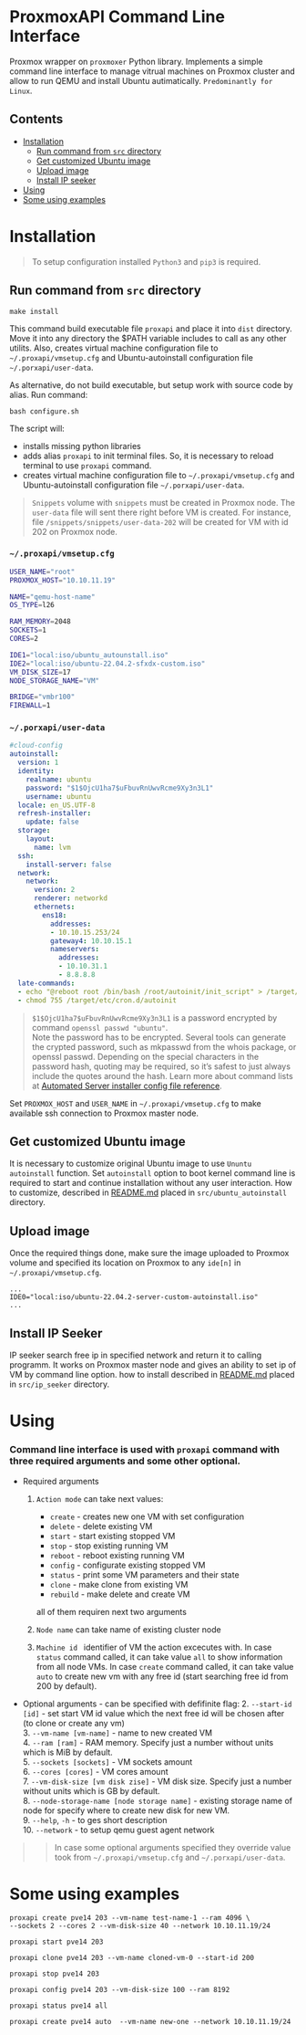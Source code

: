 # ProxmoxAPI Command Line Interface
Proxmox wrapper on `proxmoxer` Python library. Implements a simple command line interface to manage vitrual machines on Proxmox cluster and allow to run QEMU and install Ubuntu autimatically. `Predominantly for Linux`.

## Contents

- [Installation](#installation)  
    - [Run command from `src` directory](#run-command-from-src-directory)  
    - [Get customized Ubuntu image](#get-customized-ubuntu-image)  
    - [Upload image](#upload-image)
    - [Install IP seeker](#install-ip-seeker)
- [Using](#using)  
- [Some using examples](#some-using-examples)


# Installation
> To setup configuration installed `Python3` and `pip3` is required.

## Run command from `src` directory
```
make install
```
This command build executable file `proxapi` and place it into `dist` directory. Move it into any directory the $PATH variable includes to call as any other utilits. Also, creates virtual machine configuration file to `~/.proxapi/vmsetup.cfg` and Ubuntu-autoinstall configuration file `~/.porxapi/user-data`. 

As alternative, do not build executable, but setup work with source code by alias. Run command:
```
bash configure.sh
```
The script will:
- installs missing python libraries
- adds alias `proxapi` to init terminal files. So, it is necessary to reload terminal to use `proxapi` command.
- creates virtual machine configuration file to `~/.proxapi/vmsetup.cfg` and Ubuntu-autoinstall configuration file `~/.porxapi/user-data`.  
> `Snippets` volume with `snippets` must be created in Proxmox node. The `user-data` file will sent there right before VM is created. For instance, file `/snippets/snippets/user-data-202` will be created for VM with id 202 on Proxmox node.  

### `~/.proxapi/vmsetup.cfg`
``` bash
USER_NAME="root"
PROXMOX_HOST="10.10.11.19"

NAME="qemu-host-name"
OS_TYPE=l26

RAM_MEMORY=2048
SOCKETS=1
CORES=2

IDE1="local:iso/ubuntu_autounstall.iso"
IDE2="local:iso/ubuntu-22.04.2-sfxdx-custom.iso"
VM_DISK_SIZE=17
NODE_STORAGE_NAME="VM"

BRIDGE="vmbr100"
FIREWALL=1

```    

### `~/.porxapi/user-data`
``` yaml
#cloud-config
autoinstall:
  version: 1
  identity:
    realname: ubuntu
    password: "$1$OjcU1ha7$uFbuvRnUwvRcme9Xy3n3L1"
    username: ubuntu
  locale: en_US.UTF-8
  refresh-installer:
    update: false
  storage:
    layout:
      name: lvm
  ssh:
    install-server: false
  network:
    network:
      version: 2
      renderer: networkd
      ethernets:
        ens18:
          addresses:
          - 10.10.15.253/24
          gateway4: 10.10.15.1
          nameservers:
            addresses:
            - 10.10.31.1
            - 8.8.8.8
  late-commands:
  - echo "@reboot root /bin/bash /root/autoinit/init_script" > /target/etc/cron.d/autoinit
  - chmod 755 /target/etc/cron.d/autoinit

```
> `$1$OjcU1ha7$uFbuvRnUwvRcme9Xy3n3L1` is a password encrypted by command `openssl passwd "ubuntu"`.  
> Note the password has to be encrypted. Several tools can generate the crypted password, such as mkpasswd from the whois package, or openssl passwd. Depending on the special characters in the password hash, quoting may be required, so it’s safest to just always include the quotes around the hash.
Learn more about command lists at [Automated Server installer config file reference](https://ubuntu.com/server/docs/install/autoinstall-reference).

Set `PROXMOX_HOST` and `USER_NAME` in `~/.proxapi/vmsetup.cfg` to make available ssh connection to Proxmox master node.

## Get customized Ubuntu image
It is necessary to customize original Ubuntu image to use `Ununtu autoinstall` function. Set `autoinstall` option to boot kernel command line is required to start and continue installation without any user interaction. How to customize, described in [README.md](./src/ubuntu_autoinstall/README.md) placed in `src/ubuntu_autoinstall` directory.   

## Upload image
Once the required things done, make sure the image uploaded to Proxmox volume and specified its location on Proxmox to any `ide[n]` in `~/.proxapi/vmsetup.cfg`. 
```
...
IDE0="local:iso/ubuntu-22.04.2-server-custom-autoinstall.iso"
...
```

## Install IP Seeker
IP seeker search free ip in specified network and return it to calling programm. It works on Proxmox master node and gives an ability to set ip of VM by command line option. how to install described in [README.md](./src/ip_seeker/README.md) placed in `src/ip_seeker` directory. 

# Using
### Command line interface is used with `proxapi` command with three required arguments and some other optional.
- Required arguments
    1. `Action mode` can take next values:  
        - `create` - creates new one VM with set configuration  
        - `delete` - delete existing VM  
        - `start` - start existing stopped VM  
        - `stop` - stop existing running VM  
        - `reboot` - reboot existing running VM  
        - `config` - configurate existing stopped VM  
        - `status` - print some VM parameters and their state  
        - `clone` - make clone from existing VM  
        - `rebuild` - make delete and create VM  

        all of them requiren next two arguments
    
    2. `Node name` can take name of existing cluster node

    3. `Machine id ` identifier of VM the action excecutes with. In case `status` command called, it can take value `all` to show information from all node VMs. In case `create` command called, it can take value `auto` to create new vm with any free id (start searching free id from 200 by default).

- Optional arguments - can be specified with defifinite flag:
    2. `--start-id [id]` - set start VM id value which the next free id will be chosen after (to clone or create any vm)  
    3. `--vm-name [vm-name]` - name to new created VM  
    4. `--ram [ram]` - RAM memory. Specify just a number without units which is MiB by default.  
    5. `--sockets [sockets]` - VM sockets amount  
    6. `--cores [cores]` - VM cores amount  
    7. `--vm-disk-size [vm disk zise]` - VM disk size. Specify just a number without units which is GB by default.  
    8. `--node-storage-name [node storage name]` - existing storage name of node for specify where to create new disk for new VM.  
    9. `--help`, `-h` - to ges short description  
    10. `--network` - to setup qemu guest agent network

>> In case some optional arguments specified they override value took from `~/.proxapi/vmsetup.cfg` and `~/.porxapi/user-data`.

# Some using examples
```
proxapi create pve14 203 --vm-name test-name-1 --ram 4096 \
--sockets 2 --cores 2 --vm-disk-size 40 --network 10.10.11.19/24
```
```
proxapi start pve14 203
```
```
proxapi clone pve14 203 --vm-name cloned-vm-0 --start-id 200
```
```
proxapi stop pve14 203
```
```
proxapi config pve14 203 --vm-disk-size 100 --ram 8192
```
```
proxapi status pve14 all
```
```
proxapi create pve14 auto  --vm-name new-one --network 10.10.11.19/24
```